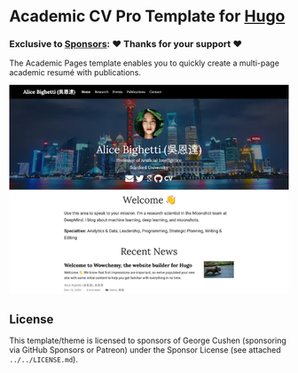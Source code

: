 # Academic CV Pro Template for [Hugo](https://github.com/gohugoio/hugo)

### Exclusive to [Sponsors](https://github.com/sponsors/gcushen): ❤️ Thanks for your support ❤️

The Academic Pages template enables you to quickly create a multi-page academic resumé with publications.

[![Screenshot](preview.webp)](https://hugo-academic-pages.netlify.app/)

## License 

This template/theme is licensed to sponsors of George Cushen (sponsoring via GitHub Sponsors or Patreon) under the Sponsor License (see attached `../../LICENSE.md`).

